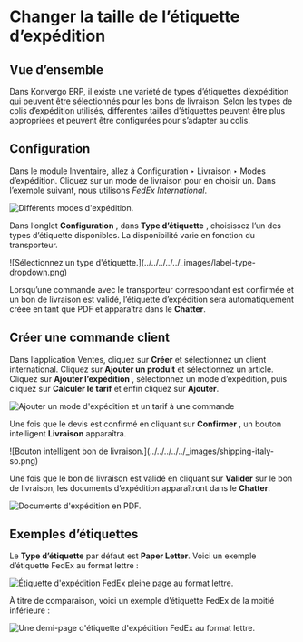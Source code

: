 # Changer la taille de l’étiquette d’expédition

## Vue d’ensemble

Dans Konvergo ERP, il existe une variété de types d’étiquettes d’expédition qui
peuvent être sélectionnés pour les bons de livraison. Selon les types de colis
d’expédition utilisés, différentes tailles d’étiquettes peuvent être plus
appropriées et peuvent être configurées pour s’adapter au colis.

## Configuration

Dans le module Inventaire, allez à Configuration ‣ Livraison ‣ Modes
d’expédition. Cliquez sur un mode de livraison pour en choisir un. Dans
l’exemple suivant, nous utilisons _FedEx International_.

![Différents modes d'expédition.](../../../../../_images/shipping-options.png)

Dans l’onglet **Configuration** , dans **Type d’étiquette** , choisissez l’un
des types d’étiquette disponibles. La disponibilité varie en fonction du
transporteur.

![Sélectionnez un type d'étiquette.](../../../../../_images/label-type-
dropdown.png)

Lorsqu’une commande avec le transporteur correspondant est confirmée et un bon
de livraison est validé, l’étiquette d’expédition sera automatiquement créée
en tant que PDF et apparaîtra dans le **Chatter**.

## Créer une commande client

Dans l’application Ventes, cliquez sur **Créer** et sélectionnez un client
international. Cliquez sur **Ajouter un produit** et sélectionnez un article.
Cliquez sur **Ajouter l’expédition** , sélectionnez un mode d’expédition, puis
cliquez sur **Calculer le tarif** et enfin cliquez sur **Ajouter**.

![Ajouter un mode d'expédition et un tarif à une
commande](../../../../../_images/shipping-rate.png)

Une fois que le devis est confirmé en cliquant sur **Confirmer** , un bouton
intelligent **Livraison** apparaîtra.

![Bouton intelligent bon de livraison.](../../../../../_images/shipping-italy-
so.png)

Une fois que le bon de livraison est validé en cliquant sur **Valider** sur le
bon de livraison, les documents d’expédition apparaîtront dans le **Chatter**.

![Documents d'expédition en PDF.](../../../../../_images/shipping-pdfs.png)

## Exemples d’étiquettes

Le **Type d’étiquette** par défaut est **Paper Letter**. Voici un exemple
d’étiquette FedEx au format lettre :

![Étiquette d'expédition FedEx pleine page au format
lettre.](../../../../../_images/full-page-fedex.png)

À titre de comparaison, voici un exemple d’étiquette FedEx de la moitié
inférieure :

![Une demi-page d'étiquette d'expédition FedEx au format
lettre.](../../../../../_images/half-page-fedex.png)

